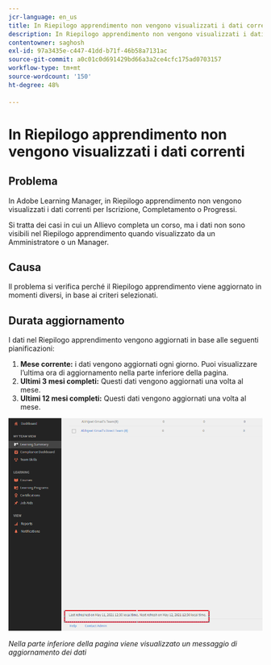 ```yaml
---
jcr-language: en_us
title: In Riepilogo apprendimento non vengono visualizzati i dati correnti
description: In Riepilogo apprendimento non vengono visualizzati i dati correnti in Adobe Learning Manager
contentowner: saghosh
exl-id: 97a3435e-c447-41dd-b71f-46b58a7131ac
source-git-commit: a0c01c0d691429bd66a3a2ce4cfc175ad0703157
workflow-type: tm+mt
source-wordcount: '150'
ht-degree: 48%

---
```


# In Riepilogo apprendimento non vengono visualizzati i dati correnti

## Problema

In Adobe Learning Manager, in Riepilogo apprendimento non vengono visualizzati i dati correnti per Iscrizione, Completamento o Progressi.

Si tratta dei casi in cui un Allievo completa un corso, ma i dati non sono visibili nel Riepilogo apprendimento quando visualizzato da un Amministratore o un Manager.

## Causa

Il problema si verifica perché il Riepilogo apprendimento viene aggiornato in momenti diversi, in base ai criteri selezionati.

## Durata aggiornamento

I dati nel Riepilogo apprendimento vengono aggiornati in base alle seguenti pianificazioni:

1. **Mese corrente:** i dati vengono aggiornati ogni giorno. Puoi visualizzare l’ultima ora di aggiornamento nella parte inferiore della pagina.
1. **Ultimi 3 mesi completi:** Questi dati vengono aggiornati una volta al mese.
1. **Ultimi 12 mesi completi:** Questi dati vengono aggiornati una volta al mese.

![](assets/learning-summary.png)

*Nella parte inferiore della pagina viene visualizzato un messaggio di aggiornamento dei dati*
